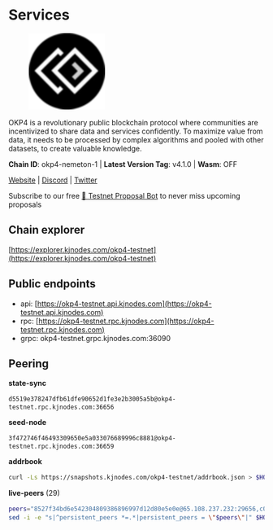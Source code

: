# Services

<figure><img src="https://raw.githubusercontent.com/kj89/cosmos-images/main/logos/okp4.png" width="150" alt=""><figcaption></figcaption></figure>

OKP4 is a revolutionary public blockchain protocol where communities are incentivized to  share data and services confidently. To maximize value from data, it needs to be processed  by complex algorithms and pooled with other datasets, to create valuable knowledge.

**Chain ID**: okp4-nemeton-1 | **Latest Version Tag**: v4.1.0 | **Wasm**: OFF

[Website](https://okp4.network) | [Discord](https://discord.gg/okp4) | [Twitter](https://twitter.com/OKP4_Protocol)



Subscribe to our free [🤖 Testnet Proposal Bot](https://t.me/kjnodes_testnet_proposal_bot) to never miss upcoming proposals


## Chain explorer
[https://explorer.kjnodes.com/okp4-testnet](https://explorer.kjnodes.com/okp4-testnet)

## Public endpoints

* api: [https://okp4-testnet.api.kjnodes.com](https://okp4-testnet.api.kjnodes.com)
* rpc: [https://okp4-testnet.rpc.kjnodes.com](https://okp4-testnet.rpc.kjnodes.com)
* grpc: okp4-testnet.grpc.kjnodes.com:36090

## Peering

**state-sync**

```text
d5519e378247dfb61dfe90652d1fe3e2b3005a5b@okp4-testnet.rpc.kjnodes.com:36656
```

**seed-node**

```text
3f472746f46493309650e5a033076689996c8881@okp4-testnet.rpc.kjnodes.com:36659
```

**addrbook**
```bash
curl -Ls https://snapshots.kjnodes.com/okp4-testnet/addrbook.json > $HOME/.okp4d/config/addrbook.json
```

**live-peers** (29)
```bash
peers="8527f34bd6e542304809386896997d12d80e5e0e@65.108.237.232:29656,c030413e39be95c397c6681639f5d48675554c0c@51.79.78.121:26646,8bccab4596e8bc162763bad6597d43523e6c32f8@104.194.8.68:26656,ead118d7cbe51cbabf5a77b69db7255512f41023@88.208.34.134:60656,d5519e378247dfb61dfe90652d1fe3e2b3005a5b@65.109.68.190:36656,7dfc61d3ac9f6da7fa9f4893bc0ffa17ef8006e6@185.111.159.139:36656,99f6675049e22a0216af0e2447e7a4c5021874cd@142.132.132.200:28656,51fe69939f22ce376f0f9b2ac6d57b262396988c@51.159.2.19:29809,b0b56d944cf1cc569a1e77e0923e075bad94d755@141.95.145.41:28656,25f585481845af42add73178a71169ec06f312df@65.108.9.164:20456,874373b78d2cd50e716aa464bf407581d9305655@94.250.201.130:27656,42fbb917fca6787bc3ab774865f4bb1ef950f114@65.108.226.26:30656,8cdeb85dada114c959c36bb59ce258c65ae3a09c@88.198.242.163:36656,854cc8b83a48ba4394c1940b57d0f42ec013e033@38.242.251.204:26656,6a66a38bdd5895ec6f1ce18b3430860a30e18e02@142.132.149.118:26656,603828b0b21b150ece5aeee9d548a259d08348ec@65.108.224.156:26656,d1a0ff9bd7ea1ebd06bc7158f3523f5e557328be@163.172.135.127:26656,5c2a752c9b1952dbed075c56c600c3a79b58c395@95.214.55.232:26996,78d923333e39e747c6a7fbfcc822ec6279990556@91.211.251.232:28656,eef77b5ae1c37f3e5809ff928c329dde906be388@65.108.133.73:21656,74349a1cb9479b291866debe2042de8a2e88b850@65.108.233.109:17656,9392c27a9a561c31e7a920dc6f577d663c473ef8@154.12.225.88:26656,1f4fa23210cc1d086a928a3c6de7c24f6c8f17ba@202.61.226.120:16656,8a7605d8ae4338de5b7a0d5c70244ce05e377630@85.10.200.221:26656,307fb25cd6998d0d5bd1d947571f6043c6bb4069@65.109.31.114:2280,d1c1b729eff9afe7dfd371f190df6282c82ccfad@65.109.89.5:31656,643988550263605405a7968c38fd11653bf75cd0@38.242.252.104:26656,23e895e7d650f43e1f53522165607b71685f8cfa@65.108.75.107:26656,9755cab2585a2794453a5b396ef13b893393366f@65.108.212.224:46673"
sed -i -e "s|^persistent_peers *=.*|persistent_peers = \"$peers\"|" $HOME/.okp4d/config/config.toml
```

